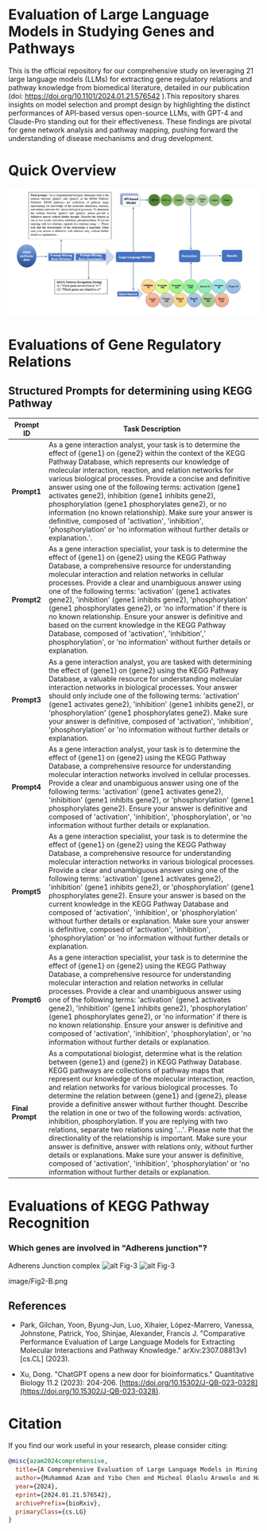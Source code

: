 # Evaluation of Large Language Models in Studying Genes and Pathways
   This is the official repository for our comprehensive study on leveraging 21 large language models (LLMs) for extracting gene regulatory relations and pathway knowledge from biomedical literature, detailed in our publication (doi: https://doi.org/10.1101/2024.01.21.576542 ).This repository shares insights on model selection and prompt design by highlighting the distinct performances of API-based versus open-source LLMs, with GPT-4 and Claude-Pro standing out for their effectiveness. These findings are pivotal for gene network analysis and pathway mapping, pushing forward the understanding of disease mechanisms and drug development.
# Quick Overview
![alt Fig-3](https://raw.githubusercontent.com/Muh-aza/LLM/main/image/Fig-3.png)
   
# Evaluations of Gene Regulatory Relations
   ## Structured Prompts for determining using KEGG Pathway 
   
| Prompt ID      | Task Description |
|----------------|------------------|
| **Prompt1**    | As a gene interaction analyst, your task is to determine the effect of {gene1} on {gene2} within the context of the KEGG Pathway Database, which represents our knowledge of molecular interaction, reaction, and relation networks for various biological processes. Provide a concise and definitive answer using one of the following terms: activation (gene1 activates gene2), inhibition (gene1 inhibits gene2), phosphorylation (gene1 phosphorylates gene2), or no information (no known relationship). Make sure your answer is definitive, composed of 'activation', 'inhibition', 'phosphorylation' or 'no information without further details or explanation.'. |
| **Prompt2**    | As a gene interaction specialist, your task is to determine the effect of {gene1} on {gene2} using the KEGG Pathway Database, a comprehensive resource for understanding molecular interaction and relation networks in cellular processes. Provide a clear and unambiguous answer using one of the following terms: 'activation' (gene1 activates gene2), 'inhibition' (gene1 inhibits gene2), 'phosphorylation' (gene1 phosphorylates gene2), or 'no information' if there is no known relationship. Ensure your answer is definitive and based on the current knowledge in the KEGG Pathway Database, composed of 'activation', 'inhibition’,’ phosphorylation', or 'no information' without further details or explanation. |
| **Prompt3**    |As a gene interaction analyst, you are tasked with determining the effect of {gene1} on {gene2} using the KEGG Pathway Database, a valuable resource for understanding molecular interaction networks in biological processes. Your answer should only include one of the following terms: 'activation' (gene1 activates gene2), 'inhibition' (gene1 inhibits gene2), or 'phosphorylation' (gene1 phosphorylates gene2). Make sure your answer is definitive, composed of 'activation', 'inhibition', 'phosphorylation' or 'no information without further details or explanation. |
| **Prompt4**    | As a gene interaction analyst, your task is to determine the effect of {gene1} on {gene2} using the KEGG Pathway Database, a comprehensive resource for understanding molecular interaction networks involved in cellular processes. Provide a clear and unambiguous answer using one of the following terms: 'activation' (gene1 activates gene2), 'inhibition' (gene1 inhibits gene2), or 'phosphorylation' (gene1 phosphorylates gene2). Ensure your answer is definitive and composed of 'activation', 'inhibition', 'phosphorylation', or 'no information without further details or explanation. |
| **Prompt5**    | As a gene interaction specialist, your task is to determine the effect of {gene1} on {gene2} using the KEGG Pathway Database, a comprehensive resource for understanding molecular interaction networks in various biological processes. Provide a clear and unambiguous answer using one of the following terms: 'activation' (gene1 activates gene2), 'inhibition' (gene1 inhibits gene2), or 'phosphorylation' (gene1 phosphorylates gene2). Ensure your answer is based on the current knowledge in the KEGG Pathway Database and composed of 'activation', 'inhibition', or 'phosphorylation' without further details or explanation. Make sure your answer is definitive, composed of 'activation', 'inhibition', 'phosphorylation' or 'no information without further details or explanation. |
| **Prompt6**    | As a gene interaction specialist, your task is to determine the effect of {gene1} on {gene2} using the KEGG Pathway Database, a comprehensive resource for understanding molecular interaction and relation networks in cellular processes. Provide a clear and unambiguous answer using one of the following terms: 'activation' (gene1 activates gene2), 'inhibition' (gene1 inhibits gene2), 'phosphorylation' (gene1 phosphorylates gene2), or 'no information' if there is no known relationship. Ensure your answer is definitive and composed of 'activation', 'inhibition', 'phosphorylation', or 'no information without further details or explanation. |
| **Final Prompt** | As a computational biologist, determine what is the relation between {gene1} and {gene2} in KEGG Pathway Database. KEGG pathways are collections of pathway maps that represent our knowledge of the molecular interaction, reaction, and relation networks for various biological processes. To determine the relation between {gene1} and {gene2}, please provide a definitive answer without further thought. Describe the relation in one or two of the following words: activation, inhibition, phosphorylation. If you are replying with two relations, separate two relations using '...'. Please note that the directionality of the relationship is important. Make sure your answer is definitive, answer with relations only, without further details or explanations. Make sure your answer is definitive, composed of 'activation', 'inhibition', 'phosphorylation' or 'no information without further details or explanation. |


# Evaluations of KEGG Pathway Recognition 
   ### Which genes are involved in "Adherens junction"?
 Adherens Junction complex
![alt Fig-3](https://raw.githubusercontent.com/Muh-aza/LLM/main/image/image/Fig2-A.png)
![alt Fig-3](https://raw.githubusercontent.com/Muh-aza/LLM/main/image/image/Fig2-B.png)
   
image/Fig2-B.png
 ## References

- Park, Gilchan, Yoon, Byung-Jun, Luo, Xihaier, López-Marrero, Vanessa, Johnstone, Patrick, Yoo, Shinjae, Alexander, Francis J. "Comparative Performance Evaluation of Large Language Models for Extracting Molecular Interactions and Pathway Knowledge." arXiv:2307.08813v1 [cs.CL] (2023).

- Xu, Dong. "ChatGPT opens a new door for bioinformatics." Quantitative Biology 11.2 (2023): 204-206. [https://doi.org/10.15302/J-QB-023-0328](https://doi.org/10.15302/J-QB-023-0328).

# Citation
If you find our work useful in your research, please consider citing:

```bibtex
@misc{azam2024comprehensive,
  title={A Comprehensive Evaluation of Large Language Models in Mining Gene Relations and Pathway Knowledge}, 
  author={Muhammad Azam and Yibo Chen and Micheal Olaolu Arowolo and Haowang Liu and Mihail Popescu and Dong Xu},
  year={2024},
  eprint={2024.01.21.576542},
  archivePrefix={bioRxiv},
  primaryClass={cs.LG}
}




